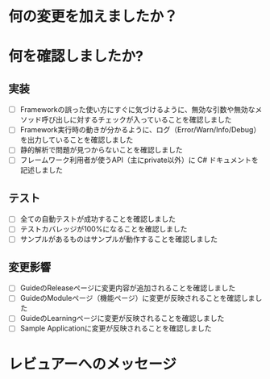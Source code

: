 # 何の変更を加えましたか？

# 何を確認しましたか?

## 実装

- [ ] Frameworkの誤った使い方にすぐに気づけるように、無効な引数や無効なメソッド呼び出しに対するチェックが入っていることを確認しました
- [ ] Framework実行時の動きが分かるように、ログ（Error/Warn/Info/Debug）を出力していることを確認しました
- [ ] 静的解析で問題が見つからないことを確認しました
- [ ] フレームワーク利用者が使うAPI（主にprivate以外）に C# ドキュメントを記述しました

## テスト

- [ ] 全ての自動テストが成功することを確認しました
- [ ] テストカバレッジが100%になることを確認しました
- [ ] サンプルがあるものはサンプルが動作することを確認しました

## 変更影響

- [ ] GuideのReleaseページに変更内容が追加されることを確認しました
- [ ] GuideのModuleページ（機能ページ）に変更が反映されることを確認しました
- [ ] GuideのLearningページに変更が反映されることを確認しました
- [ ] Sample Applicationに変更が反映されることを確認しました

# レビュアーへのメッセージ
